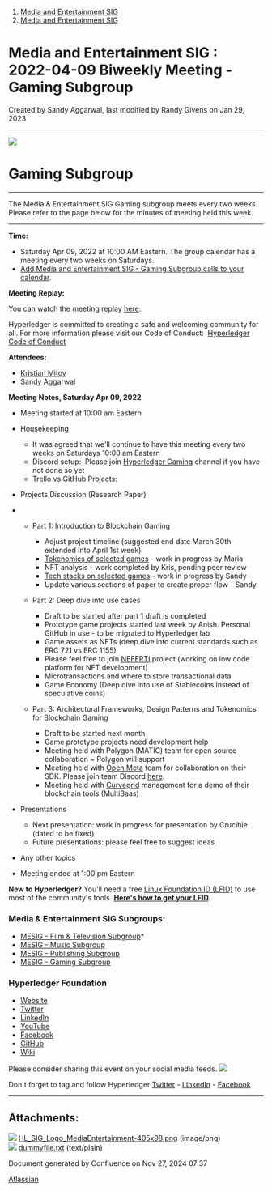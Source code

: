1. [Media and Entertainment SIG](index.html)
2. [Media and Entertainment SIG](Media-and-Entertainment-SIG_21430277.html)

# Media and Entertainment SIG : 2022-04-09 Biweekly Meeting - Gaming Subgroup

Created by Sandy Aggarwal, last modified by Randy Givens on Jan 29, 2023

* * *

![](attachments/21447136/21458323.png?effects=border-simple%2Cshadow-kn&height=98)

# Gaming Subgroup

* * *

The Media &amp; Entertainment SIG Gaming subgroup meets every two weeks. Please refer to the page below for the minutes of meeting held this week.

* * *

**Time:**

- Saturday Apr 09, 2022 at 10:00 AM Eastern. The group calendar has a meeting every two weeks on Saturdays.
- [Add Media and Entertainment SIG - Gaming Subgroup calls to your calendar](https://lists.hyperledger.org/g/media-entertainment-sig/ics/9762132/457217224/feed.ics).

**Meeting Replay:**

You can watch the meeting replay [here](#). 

Hyperledger is committed to creating a safe and welcoming community for all. For more information please visit our Code of Conduct:  [Hyperledger Code of Conduct](https://lf-hyperledger.atlassian.net/wiki/display/HYP/Hyperledger+Code+of+Conduct)

**Attendees:**

- [Kristian Mitov](https://lf-hyperledger.atlassian.net/wiki/people/70121:04fa8a26-ca0d-4f7b-85a5-ec0cbb984c84?ref=confluence)
- [Sandy Aggarwal](https://lf-hyperledger.atlassian.net/wiki/people/6231ef383eacc50071fdb9cb?ref=confluence)

**Meeting Notes, Saturday Apr 09, 2022**

- Meeting started at 10:00 am Eastern
- Housekeeping
  
  - It was agreed that we'll continue to have this meeting every two weeks on Saturdays 10:00 am Eastern
  - Discord setup:  Please join [Hyperledger Gaming](https://discord.gg/RvVkqz3wJ9) channel if you have not done so yet
  - Trello vs GitHub Projects:
- Projects Discussion (Research Paper)
- - Part 1: Introduction to Blockchain Gaming
    
    - Adjust project timeline (suggested end date March 30th extended into April 1st week)
    - [Tokenomics of selected games](https://trello.com/c/n0P8ROiZ) - work in progress by Maria
    - NFT analysis - work completed by Kris, pending peer review
    - [Tech stacks on selected games](https://trello.com/c/A0L74RJB) - work in progress by Sandy
    - Update various sections of paper to create proper flow - Sandy
  - Part 2: Deep dive into use cases
    
    - Draft to be started after part 1 draft is completed
    - Prototype game projects started last week by Anish. Personal GitHub in use - to be migrated to Hyperledger lab
    - Game assets as NFTs (deep dive into current standards such as ERC 721 vs ERC 1155)
    - Please feel free to join [NEFERTI](https://lf-hyperledger.atlassian.net/wiki/display/CP/NEFERTI) project (working on low code platform for NFT development)
    - Microtransactions and where to store transactional data
    - Game Economy (Deep dive into use of Stablecoins instead of speculative coins)
  - Part 3: Architectural Frameworks, Design Patterns and Tokenomics for Blockchain Gaming  
    
    - Draft to be started next month
    - Game prototype projects need development help
    - Meeting held with Polygon (MATIC) team for open source collaboration ~ Polygon will support
    - Meeting held with [Open Meta](https://www.openmetadao.com/) team for collaboration on their SDK. Please join team Discord [here](https://discord.gg/7VZcbMj7BX).
    - Meeting held with [Curvegrid](https://www.curvegrid.com/) management for a demo of their blockchain tools (MultiBaas)
- Presentations
  
  - Next presentation: work in progress for presentation by Crucible (dated to be fixed)
  - Future presentations: please feel free to suggest ideas
- Any other topics
- Meeting ended at 1:00 pm Eastern

**New to Hyperledger?** You'll need a free [Linux Foundation ID (LFID)](https://identity.linuxfoundation.org/) to use most of the community's tools. **[Here's how to get your LFID](https://www.youtube.com/watch?v=EEc4JRyaAoA).**

### Media &amp; Entertainment SIG Subgroups:

- [MESIG - Film &amp; Television Subgroup](https://lf-hyperledger.atlassian.net/wiki/display/MESIG/MESIG+-+Film+and+Television+Subgroup)*
- [MESIG - Music Subgroup](https://lf-hyperledger.atlassian.net/wiki/display/MESIG/MESIG+-+Music+Subgroup)
- [MESIG - Publishing Subgroup](https://lf-hyperledger.atlassian.net/wiki/display/MESIG/MESIG+-+Publishing+Subgroup)
- [MESIG - Gaming Subgroup](https://lf-hyperledger.atlassian.net/wiki/display/MESIG/MESIG+-+Gaming+Subgroup)

### Hyperledger Foundation

- [Website](https://www.hyperledger.org/)
- [Twitter](https://twitter.com/Hyperledger/)
- [LinkedIn](https://www.linkedin.com/company/hyperledger-project/)
- [YouTube](https://www.youtube.com/channel/UC7_X0WkMtkWzaVUKF-PRBNQ)
- [Facebook](https://www.facebook.com/hyperledger)
- [GitHub](https://github.com/hyperledger)
- [Wiki](https://lf-hyperledger.atlassian.net)

Please consider sharing this event on your social media feeds. ![](plugins/servlet/confluence/placeholder/unknown-macro)

Don't forget to tag and follow Hyperledger [Twitter](https://twitter.com/Hyperledger/) - [LinkedIn](https://www.linkedin.com/company/hyperledger-project/) - [Facebook](https://www.facebook.com/hyperledger)

* * *

## Attachments:

![](images/icons/bullet_blue.gif) [HL\_SIG\_Logo\_MediaEntertainment-405x98.png](attachments/21447136/21458323.png) (image/png)  
![](images/icons/bullet_blue.gif) [dummyfile.txt](attachments/21447136/21458331.txt) (text/plain)

Document generated by Confluence on Nov 27, 2024 07:37

[Atlassian](http://www.atlassian.com/)
